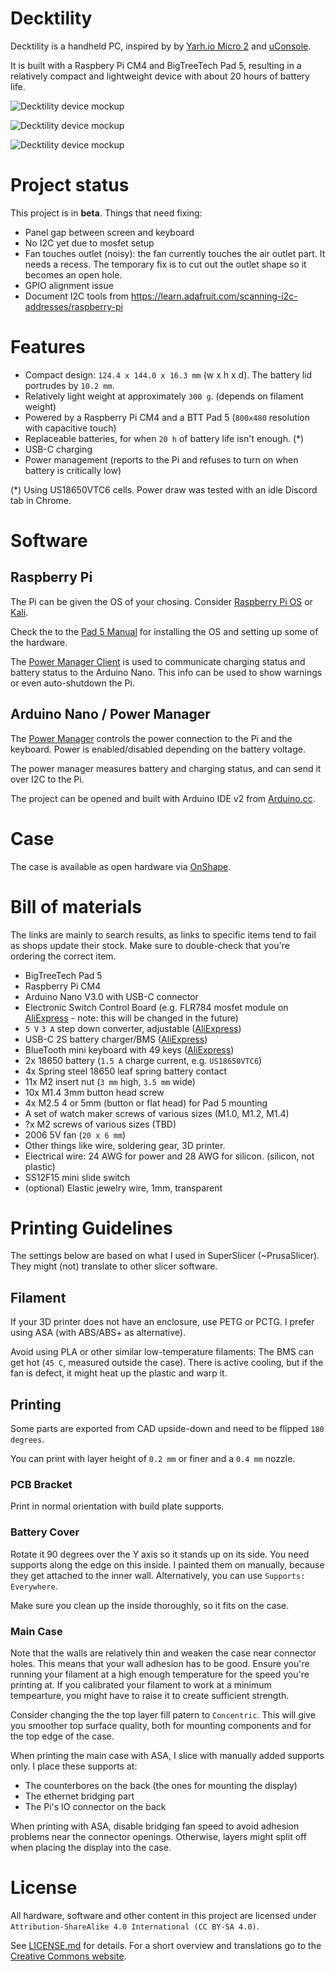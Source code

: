 # Decktility

Decktility is a handheld PC, inspired by by [Yarh.io Micro 2](https://yarh.io/) and [uConsole](https://www.clockworkpi.com/uconsole).

It is built with a Raspbery Pi CM4 and BigTreeTech Pad 5, resulting in a relatively compact and lightweight device with about 20 hours of battery life.

![Decktility device mockup](decktility.png)

![Decktility device mockup](decktility-back.png)

![Decktility device mockup](decktility-internals.png)

# Project status

This project is in **beta**. Things that need fixing:

- Panel gap between screen and keyboard
- No I2C yet due to mosfet setup
- Fan touches outlet (noisy): the fan currently touches the air outlet part. It needs a recess. The temporary fix is to cut out the outlet shape so it becomes an open hole.
- GPIO alignment issue
- Document I2C tools from https://learn.adafruit.com/scanning-i2c-addresses/raspberry-pi

# Features

- Compact design: `124.4 x 144.0 x 16.3 mm` (w x h x d). The battery lid portrudes by `10.2 mm`.
- Relatively light weight at approximately `300 g`. (depends on filament weight)
- Powered by a Raspberry Pi CM4 and a BTT Pad 5 (`800x480` resolution with capacitive touch)
- Replaceable batteries, for when `20 h` of battery life isn't enough. (\*)
- USB-C charging
- Power management (reports to the Pi and refuses to turn on when battery is critically low)

(\*) Using US18650VTC6 cells. Power draw was tested with an idle Discord tab in Chrome.

# Software

## Raspberry Pi

The Pi can be given the OS of your chosing. Consider [Raspberry Pi OS](https://www.raspberrypi.com/software/) or [Kali](https://www.kali.org/docs/arm/raspberry-pi-4/).

Check the to the [Pad 5 Manual](https://github.com/bigtreetech/Raspberry-Pad/tree/master/Pad5) for installing the OS and setting up some of the hardware.

The [Power Manager Client](./powermanager-client) is used to communicate charging status and battery status to the Arduino Nano. This info can be used to show warnings or even auto-shutdown the Pi.

## Arduino Nano / Power Manager

The [Power Manager](./powermanager) controls the power connection to the Pi and the keyboard. Power is enabled/disabled depending on the battery voltage.

The power manager measures battery and charging status, and can send it over I2C to the Pi.

The project can be opened and built with Arduino IDE v2 from [Arduino.cc](https://www.arduino.cc/).

# Case

The case is available as open hardware via [OnShape](https://cad.onshape.com/documents/bcf3b5212bb2ba6496cfe6cf/w/d70be68a60b4c80f684ba746/e/f2fb47dfa2dbdc91d7666ed1).

# Bill of materials

The links are mainly to search results, as links to specific items tend to fail as shops update their stock.
Make sure to double-check that you're ordering the correct item.

- BigTreeTech Pad 5
- Raspberry Pi CM4
- Arduino Nano V3.0 with USB-C connector
- Electronic Switch Control Board (e.g. FLR784 mosfet module on [AliExpress](https://www.aliexpress.com/w/wholesale-LR784-mosfet-module.html?catId=0&SearchText=LR784+mosfet+module) - note: this will be changed in the future)
- `5 V` `3 A` step down converter, adjustable ([AliExpress](https://www.aliexpress.com/w/wholesale-5v-3a-step-down-12%2525252d20v.html?catId=0&SearchText=5v+3a+step+down+12-20v))
- USB-C 2S battery charger/BMS ([AliExpress](https://www.aliexpress.com/w/wholesale-Type%2525252dC-USB-2%252F3S-BMS-15W.html?catId=0&origin=y&SearchText=Type-C+USB+2%2F3S+BMS+15W+))
- BlueTooth mini keyboard with 49 keys ([AliExpress](https://www.aliexpress.com/w/wholesale-bluetooth-mini-keyboard-49-keys.html?catId=0&SearchText=bluetooth+mini+keyboard+49+keys))
- 2x 18650 battery (`1.5 A` charge current, e.g. `US18650VTC6`)
- 4x Spring steel 18650 leaf spring battery contact
- 11x M2 insert nut (`3 mm` high, `3.5 mm` wide)
- 10x M1.4 3mm button head screw
- 4x M2.5 4 or 5mm (button or flat head) for Pad 5 mounting
- A set of watch maker screws of various sizes (M1.0, M1.2, M1.4)
- ?x M2 screws of various sizes (TBD)
- 2006 5V fan (`20 x 6 mm`)
- Other things like wire, soldering gear, 3D printer.
- Electrical wire: 24 AWG for power and 28 AWG for silicon. (silicon, not plastic)
- SS12F15 mini slide switch
- (optional) Elastic jewelry wire, 1mm, transparent

# Printing Guidelines

The settings below are based on what I used in SuperSlicer (~PrusaSlicer).
They might (not) translate to other slicer software.

## Filament

If your 3D printer does not have an enclosure, use PETG or PCTG.
I prefer using ASA (with ABS/ABS+ as alternative).

Avoid using PLA or other similar low-temperature filaments:
The BMS can get hot (`45 C`, measured outside the case).
There is active cooling, but if the fan is defect, it might heat up the plastic and warp it.

## Printing

Some parts are exported from CAD upside-down and need to be flipped `180 degrees`.

You can print with layer height of `0.2 mm` or finer and a `0.4 mm` nozzle.

### PCB Bracket

Print in normal orientation with build plate supports.

### Battery Cover

Rotate it 90 degrees over the Y axis so it stands up on its side.
You need supports along the edge on this inside.
I painted them on manually, because they get attached to the inner wall.
Alternatively, you can use `Supports: Everywhere`.

Make sure you clean up the inside thoroughly, so it fits on the case.

### Main Case

Note that the walls are relatively thin and weaken the case near connector holes.
This means that your wall adhesion has to be good. Ensure you're running your filament at a high enough
temperature for the speed you're printing at. If you calibrated your filament to work at a minimum
tempearture, you might have to raise it to create sufficient strength.

Consider changing the the top layer fill patern to `Concentric`. This will give you smoother top surface quality,
both for mounting components and for the top edge of the case.

When printing the main case with ASA, I slice with manually added supports only. I place these supports at:
- The counterbores on the back (the ones for mounting the display)
- The ethernet bridging part
- The Pi's IO connector on the back

When printing with ASA, disable bridging fan speed to avoid adhesion problems near the connector openings.
Otherwise, layers might split off when placing the display into the case.

# License

All hardware, software and other content in this project are licensed under `Attribution-ShareAlike 4.0 International (CC BY-SA 4.0)`.

See [LICENSE.md](LICENSE.md) for details. For a short overview and translations go to the [Creative Commons website](https://creativecommons.org/licenses/by-sa/4.0/legalcode).


